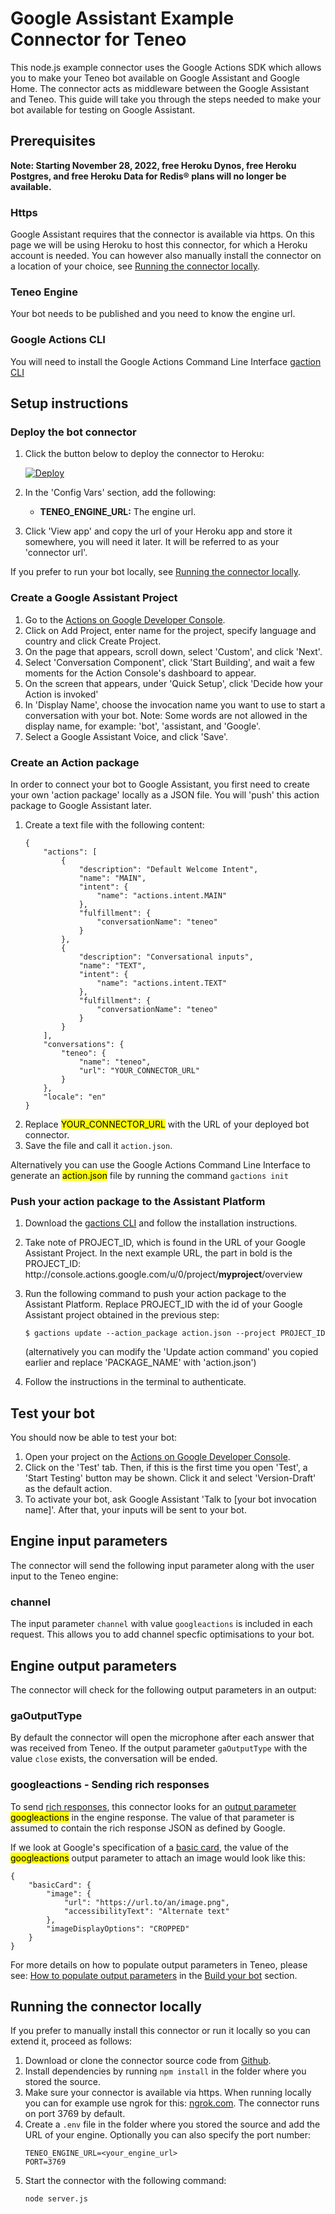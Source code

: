 # Google Assistant Example Connector for Teneo
This node.js example connector uses the Google Actions SDK which allows you to make your Teneo bot available on Google Assistant and Google Home. The connector acts as middleware between the Google Assistant and Teneo. This guide will take you through the steps needed to make your bot available for testing on Google Assistant.

## Prerequisites

**Note: Starting November 28, 2022, free Heroku Dynos, free Heroku Postgres, and free Heroku Data for Redis® plans will no longer be available.**
### Https
Google Assistant requires that the connector is available via https. On this page we will be using Heroku to host this connector, for which a Heroku account is needed. You can however also manually install the connector on a location of your choice, see [Running the connector locally](#running-the-connector-locally).

### Teneo Engine
Your bot needs to be published and you need to know the engine url.

### Google Actions CLI
You will need to install the Google Actions Command Line Interface [gaction CLI](https://developers.google.com/actions/tools/gactions-cli)

## Setup instructions
### Deploy the bot connector
1. Click the button below to deploy the connector to Heroku:

    [![Deploy](https://www.herokucdn.com/deploy/button.svg?classes=heroku)](https://heroku.com/deploy?template=https://github.com/artificialsolutions/tie-api-example-google-actions)

2. In the 'Config Vars' section, add the following:
	* **TENEO_ENGINE_URL:** The engine url.
3. Click 'View app' and copy the url of your Heroku app and store it somewhere, you will need it later. It will be referred to as your 'connector url'.

If you prefer to run your bot locally, see [Running the connector locally](#running-the-connector-locally).

### Create a Google Assistant Project

1. Go to the [Actions on Google Developer Console](http://console.actions.google.com/).
2. Click on Add Project, enter name for the project, specify language and country and click Create Project.
3. On the page that appears, scroll down, select 'Custom', and click 'Next'.
4. Select 'Conversation Component', click 'Start Building', and wait a few moments for the Action Console's dashboard to appear.
5. On the screen that appears, under 'Quick Setup', click 'Decide how your Action is invoked' 
6. In 'Display Name', choose the invocation name you want to use to start a conversation with your bot.
Note: Some words are not allowed in the display name, for example: 'bot', 'assistant, and 'Google'.
7. Select a Google Assistant Voice, and click 'Save'.


### Create an Action package
In order to connect your bot to Google Assistant, you first need to create your own 'action package' locally as a JSON file. You will 'push' this action package to Google Assistant later.

1. Create a text file with the following content:
    ```
    {
        "actions": [
            {
                "description": "Default Welcome Intent",
                "name": "MAIN",
                "intent": {
                    "name": "actions.intent.MAIN"
                },
                "fulfillment": {
                    "conversationName": "teneo"
                }
            },
            {
                "description": "Conversational inputs",
                "name": "TEXT",
                "intent": {
                    "name": "actions.intent.TEXT"
                },
                "fulfillment": {
                    "conversationName": "teneo"
                }
            }
        ],
        "conversations": {
            "teneo": {
                "name": "teneo",
                "url": "YOUR_CONNECTOR_URL"
            }
        },
        "locale": "en"
	}
    ```
3. Replace <mark>YOUR_CONNECTOR_URL</mark> with the URL of your deployed bot connector.
4. Save the file and call it `action.json`.

Alternatively you can use the Google Actions Command Line Interface to generate an <mark>action.json</mark> file by running the command `gactions init`

### Push your action package to the Assistant Platform
1. Download the [gactions CLI](https://developers.google.com/actions/tools/gactions-cli) and follow the installation instructions.
2. Take note of PROJECT_ID, which is found in the URL of your Google Assistant Project. 
    In the next example URL, the part in bold is the PROJECT_ID: ht<span>tp://</span>console.actions.google.com/u/0/project/**myproject**/overview
3. Run the following command to push your action package to the Assistant Platform. Replace PROJECT_ID with the id of your Google Assistant project obtained in the previous step:
    ```
    $ gactions update --action_package action.json --project PROJECT_ID
    ```
    (alternatively you can modify the 'Update action command' you copied earlier and replace 'PACKAGE_NAME' with 'action.json')
    
4. Follow the instructions in the terminal to authenticate.

## Test your bot
You should now be able to test your bot:
1. Open your project on the [Actions on Google Developer Console](http://console.actions.google.com/).
2. Click on the 'Test' tab. Then, if this is the first time you open 'Test', a 'Start Testing' button may be shown. Click it and select 'Version-Draft' as the default action.
4. To activate your bot, ask Google Assistant 'Talk to [your bot invocation name]'. After that, your inputs will be sent to your bot.

## Engine input parameters
The connector will send the following input parameter along with the user input to the Teneo engine:

### channel
The input parameter `channel` with value `googleactions` is included in each request. This allows you to add channel specfic optimisations to your bot.

## Engine output parameters
The connector will check for the following output parameters in an output:

### gaOutputType
By default the connector will open the microphone after each answer that was received from Teneo. If the output parameter `gaOutputType` with the value `close` exists, the conversation will be ended.

### googleactions - Sending rich responses
To send [rich responses](https://developers.google.com/actions/assistant/responses#rich-responses), this connector looks for an [output parameter](/api#output-object) <mark>googleactions</mark> in the engine response. The value of that parameter is assumed to contain the rich response JSON as defined by Google.

If we look at Google's specification of a [basic card](https://developers.google.com/actions/assistant/responses#basic_card), the value of the <mark>googleactions</mark> output parameter to attach an image would look like this: 
```
{
    "basicCard": {
        "image": {
            "url": "https://url.to/an/image.png",
            "accessibilityText": "Alternate text"
        },
        "imageDisplayOptions": "CROPPED"
    }
}
```

For more details on how to populate output parameters in Teneo, please see: [How to populate output parameters](https://developers.artificial-solutions.com/studio/scripting/how-to/populate-output-parameters) in the [Build your bot](https://developers.artificial-solutions.com/studio/) section.

## Running the connector locally
If you prefer to manually install this connector or run it locally so you can extend it, proceed as follows:
1. Download or clone the connector source code from [Github](https://github.com/artificialsolutions/tie-api-example-google-actions).
2. Install dependencies by running `npm install` in the folder where you stored the source.
3. Make sure your connector is available via https. When running locally you can for example use ngrok for this: [ngrok.com](https://ngrok.com). The connector runs on port 3769 by default.
4. Create a `.env` file in the folder where you stored the source and add the URL of your engine. Optionally you can also specify the port number:
    ```
    TENEO_ENGINE_URL=<your_engine_url>
    PORT=3769
    ```
5. Start the connector with the following command:
    ```
    node server.js
    ```

